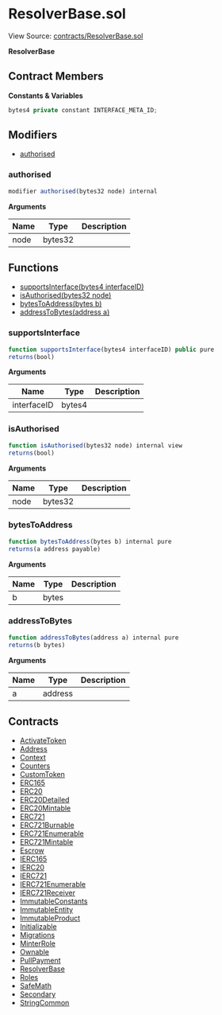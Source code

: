 # ResolverBase.sol

View Source: [contracts/ResolverBase.sol](../contracts/ResolverBase.sol)

**ResolverBase**

## Contract Members
**Constants & Variables**

```js
bytes4 private constant INTERFACE_META_ID;

```

## Modifiers

- [authorised](#authorised)

### authorised

```js
modifier authorised(bytes32 node) internal
```

**Arguments**

| Name        | Type           | Description  |
| ------------- |------------- | -----|
| node | bytes32 |  | 

## Functions

- [supportsInterface(bytes4 interfaceID)](#supportsinterface)
- [isAuthorised(bytes32 node)](#isauthorised)
- [bytesToAddress(bytes b)](#bytestoaddress)
- [addressToBytes(address a)](#addresstobytes)

### supportsInterface

```js
function supportsInterface(bytes4 interfaceID) public pure
returns(bool)
```

**Arguments**

| Name        | Type           | Description  |
| ------------- |------------- | -----|
| interfaceID | bytes4 |  | 

### isAuthorised

```js
function isAuthorised(bytes32 node) internal view
returns(bool)
```

**Arguments**

| Name        | Type           | Description  |
| ------------- |------------- | -----|
| node | bytes32 |  | 

### bytesToAddress

```js
function bytesToAddress(bytes b) internal pure
returns(a address payable)
```

**Arguments**

| Name        | Type           | Description  |
| ------------- |------------- | -----|
| b | bytes |  | 

### addressToBytes

```js
function addressToBytes(address a) internal pure
returns(b bytes)
```

**Arguments**

| Name        | Type           | Description  |
| ------------- |------------- | -----|
| a | address |  | 

## Contracts

* [ActivateToken](ActivateToken.md)
* [Address](Address.md)
* [Context](Context.md)
* [Counters](Counters.md)
* [CustomToken](CustomToken.md)
* [ERC165](ERC165.md)
* [ERC20](ERC20.md)
* [ERC20Detailed](ERC20Detailed.md)
* [ERC20Mintable](ERC20Mintable.md)
* [ERC721](ERC721.md)
* [ERC721Burnable](ERC721Burnable.md)
* [ERC721Enumerable](ERC721Enumerable.md)
* [ERC721Mintable](ERC721Mintable.md)
* [Escrow](Escrow.md)
* [IERC165](IERC165.md)
* [IERC20](IERC20.md)
* [IERC721](IERC721.md)
* [IERC721Enumerable](IERC721Enumerable.md)
* [IERC721Receiver](IERC721Receiver.md)
* [ImmutableConstants](ImmutableConstants.md)
* [ImmutableEntity](ImmutableEntity.md)
* [ImmutableProduct](ImmutableProduct.md)
* [Initializable](Initializable.md)
* [Migrations](Migrations.md)
* [MinterRole](MinterRole.md)
* [Ownable](Ownable.md)
* [PullPayment](PullPayment.md)
* [ResolverBase](ResolverBase.md)
* [Roles](Roles.md)
* [SafeMath](SafeMath.md)
* [Secondary](Secondary.md)
* [StringCommon](StringCommon.md)
